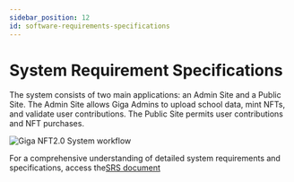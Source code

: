 ```yaml
---
sidebar_position: 12
id: software-requirements-specifications
---
```


# System Requirement Specifications

The system consists of two main applications: an Admin Site and a Public Site. The Admin Site allows Giga Admins to upload school data, mint NFTs, and validate user contributions. The Public Site permits user contributions and NFT purchases.

![Giga NFT2.0 System workflow](/img/system_architecture_diagram.png)

For a comprehensive understanding of detailed system requirements and specifications, access the[SRS document](https://docs.google.com/document/d/1Rt3EiYPW_aQW2pgh0-iz1AZjRrqspUkh5zqPXCc8Mrc/edit?usp=sharing)
